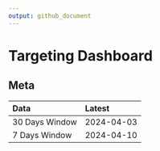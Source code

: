 ```yaml
---
output: github_document
---
```


# Targeting Dashboard



## Meta


|Data           |Latest     |
|:--------------|:----------|
|30 Days Window |2024-04-03 |
|7 Days Window  |2024-04-10 |
